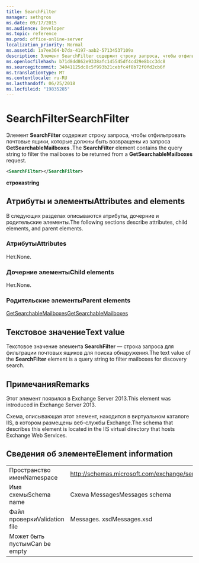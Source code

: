 ```yaml
---
title: SearchFilter
manager: sethgros
ms.date: 09/17/2015
ms.audience: Developer
ms.topic: reference
ms.prod: office-online-server
localization_priority: Normal
ms.assetid: 1a7ee364-b7da-4197-aab2-57134537109a
description: Элемент SearchFilter содержит строку запроса, чтобы отфильтровать почтовые ящики, которые должны быть возвращены из запроса GetSearchableMailboxes.
ms.openlocfilehash: b71d8dd862e9338afc145545df4cd29e8bcc3dc8
ms.sourcegitcommit: 34041125dc8c5f993b21cebfc4f8b72f0fd2cb6f
ms.translationtype: MT
ms.contentlocale: ru-RU
ms.lasthandoff: 06/25/2018
ms.locfileid: "19835285"
---
```

# <a name="searchfilter"></a><span data-ttu-id="51bbb-103">SearchFilter</span><span class="sxs-lookup"><span data-stu-id="51bbb-103">SearchFilter</span></span>

<span data-ttu-id="51bbb-104">Элемент **SearchFilter** содержит строку запроса, чтобы отфильтровать почтовые ящики, которые должны быть возвращены из запроса **GetSearchableMailboxes** .</span><span class="sxs-lookup"><span data-stu-id="51bbb-104">The **SearchFilter** element contains the query string to filter the mailboxes to be returned from a **GetSearchableMailboxes** request.</span></span> 
  
```XML
<SearchFilter></SearchFilter>
```

 <span data-ttu-id="51bbb-105">**строка**</span><span class="sxs-lookup"><span data-stu-id="51bbb-105">**string**</span></span>
## <a name="attributes-and-elements"></a><span data-ttu-id="51bbb-106">Атрибуты и элементы</span><span class="sxs-lookup"><span data-stu-id="51bbb-106">Attributes and elements</span></span>

<span data-ttu-id="51bbb-107">В следующих разделах описываются атрибуты, дочерние и родительские элементы.</span><span class="sxs-lookup"><span data-stu-id="51bbb-107">The following sections describe attributes, child elements, and parent elements.</span></span>
  
### <a name="attributes"></a><span data-ttu-id="51bbb-108">Атрибуты</span><span class="sxs-lookup"><span data-stu-id="51bbb-108">Attributes</span></span>

<span data-ttu-id="51bbb-109">Нет.</span><span class="sxs-lookup"><span data-stu-id="51bbb-109">None.</span></span>
  
### <a name="child-elements"></a><span data-ttu-id="51bbb-110">Дочерние элементы</span><span class="sxs-lookup"><span data-stu-id="51bbb-110">Child elements</span></span>

<span data-ttu-id="51bbb-111">Нет.</span><span class="sxs-lookup"><span data-stu-id="51bbb-111">None.</span></span>
  
### <a name="parent-elements"></a><span data-ttu-id="51bbb-112">Родительские элементы</span><span class="sxs-lookup"><span data-stu-id="51bbb-112">Parent elements</span></span>

[<span data-ttu-id="51bbb-113">GetSearchableMailboxes</span><span class="sxs-lookup"><span data-stu-id="51bbb-113">GetSearchableMailboxes</span></span>](getsearchablemailboxes.md)
  
## <a name="text-value"></a><span data-ttu-id="51bbb-114">Текстовое значение</span><span class="sxs-lookup"><span data-stu-id="51bbb-114">Text value</span></span>

<span data-ttu-id="51bbb-115">Текстовое значение элемента **SearchFilter** — строка запроса для фильтрации почтовых ящиков для поиска обнаружения.</span><span class="sxs-lookup"><span data-stu-id="51bbb-115">The text value of the **SearchFilter** element is a query string to filter mailboxes for discovery search.</span></span> 
  
## <a name="remarks"></a><span data-ttu-id="51bbb-116">Примечания</span><span class="sxs-lookup"><span data-stu-id="51bbb-116">Remarks</span></span>

<span data-ttu-id="51bbb-117">Этот элемент появился в Exchange Server 2013.</span><span class="sxs-lookup"><span data-stu-id="51bbb-117">This element was introduced in Exchange Server 2013.</span></span>
  
<span data-ttu-id="51bbb-118">Схема, описывающая этот элемент, находится в виртуальном каталоге IIS, в котором размещены веб-службы Exchange.</span><span class="sxs-lookup"><span data-stu-id="51bbb-118">The schema that describes this element is located in the IIS virtual directory that hosts Exchange Web Services.</span></span>
  
## <a name="element-information"></a><span data-ttu-id="51bbb-119">Сведения об элементе</span><span class="sxs-lookup"><span data-stu-id="51bbb-119">Element information</span></span>

|||
|:-----|:-----|
|<span data-ttu-id="51bbb-120">Пространство имен</span><span class="sxs-lookup"><span data-stu-id="51bbb-120">Namespace</span></span>  <br/> |http://schemas.microsoft.com/exchange/services/2006/messages  <br/> |
|<span data-ttu-id="51bbb-121">Имя схемы</span><span class="sxs-lookup"><span data-stu-id="51bbb-121">Schema name</span></span>  <br/> |<span data-ttu-id="51bbb-122">Схема Messages</span><span class="sxs-lookup"><span data-stu-id="51bbb-122">Messages schema</span></span>  <br/> |
|<span data-ttu-id="51bbb-123">Файл проверки</span><span class="sxs-lookup"><span data-stu-id="51bbb-123">Validation file</span></span>  <br/> |<span data-ttu-id="51bbb-124">Messages. xsd</span><span class="sxs-lookup"><span data-stu-id="51bbb-124">Messages.xsd</span></span>  <br/> |
|<span data-ttu-id="51bbb-125">Может быть пустым</span><span class="sxs-lookup"><span data-stu-id="51bbb-125">Can be empty</span></span>  <br/> ||
   

